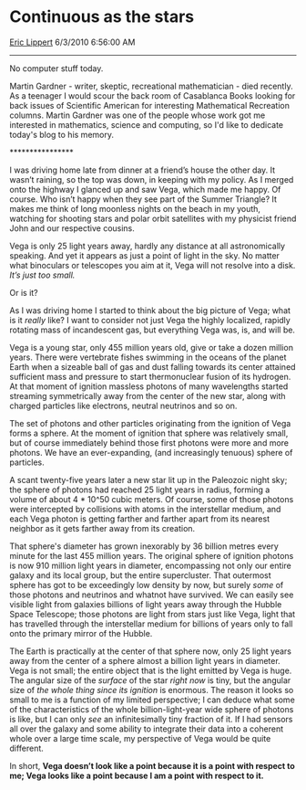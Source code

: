 # Continuous as the stars

[Eric Lippert](https://social.msdn.microsoft.com/profile/Eric%20Lippert) 6/3/2010 6:56:00 AM

-----

No computer stuff today.

Martin Gardner - writer, skeptic, recreational mathematician - died recently. As a teenager I would scour the back room of Casablanca Books looking for back issues of Scientific American for interesting Mathematical Recreation columns. Martin Gardner was one of the people whose work got me interested in mathematics, science and computing, so I'd like to dedicate today's blog to his memory.

\*\*\*\*\*\*\*\*\*\*\*\*\*\*\*\*

I was driving home late from dinner at a friend’s house the other day. It wasn’t raining, so the top was down, in keeping with my policy. As I merged onto the highway I glanced up and saw Vega, which made me happy. Of course. Who isn’t happy when they see part of the Summer Triangle? It makes me think of long moonless nights on the beach in my youth, watching for shooting stars and polar orbit satellites with my physicist friend John and our respective cousins.

Vega is only 25 light years away, hardly any distance at all astronomically speaking. And yet it appears as just a point of light in the sky. No matter what binoculars or telescopes you aim at it, Vega will not resolve into a disk. *It’s just too small.*

Or is it?

As I was driving home I started to think about the big picture of Vega; what is it *really* like? I want to consider not just Vega the highly localized, rapidly rotating mass of incandescent gas, but everything Vega was, is, and will be.

Vega is a young star, only 455 million years old, give or take a dozen million years. There were vertebrate fishes swimming in the oceans of the planet Earth when a sizeable ball of gas and dust falling towards its center attained sufficient mass and pressure to start thermonuclear fusion of its hydrogen. At that moment of ignition massless photons of many wavelengths started streaming symmetrically away from the center of the new star, along with charged particles like electrons, neutral neutrinos and so on.

The set of photons and other particles originating from the ignition of Vega forms a sphere. At the moment of ignition that sphere was relatively small, but of course immediately behind those first photons were more and more photons. We have an ever-expanding, (and increasingly tenuous) sphere of particles.  

A scant twenty-five years later a new star lit up in the Paleozoic night sky; the sphere of photons had reached 25 light years in radius, forming a volume of about 4 \* 10^50 cubic meters. Of course, some of those photons were intercepted by collisions with atoms in the interstellar medium, and each Vega photon is getting farther and farther apart from its nearest neighbor as it gets farther away from its creation.

That sphere's diameter has grown inexorably by 36 billion metres every minute for the last 455 million years. The original sphere of ignition photons is now 910 million light years in diameter, encompassing not only our entire galaxy and its local group, but the entire supercluster. That outermost sphere has got to be exceedingly low density by now, but surely *some* of those photons and neutrinos and whatnot have survived. We can easily see visible light from galaxies billions of light years away through the Hubble Space Telescope; those photons are light from stars just like Vega, light that has travelled through the interstellar medium for billions of years only to fall onto the primary mirror of the Hubble.

The Earth is practically at the center of that sphere now, only 25 light years away from the center of a sphere almost a billion light years in diameter. Vega is not small; the entire object that is the light emitted by Vega is huge. The angular size of the *surface* of the star *right now* is tiny, but the angular size of *the whole thing since its ignition* is enormous. The reason it looks so small to me is a function of my limited perspective; I can deduce what some of the characteristics of the whole billion-light-year wide sphere of photons is like, but I can only *see* an infinitesimally tiny fraction of it. If I had sensors all over the galaxy and some ability to integrate their data into a coherent whole over a large time scale, my perspective of Vega would be quite different.

In short, **Vega doesn’t look like a point because it is a point with respect to me; Vega looks like a point because I am a point with respect to it.**

